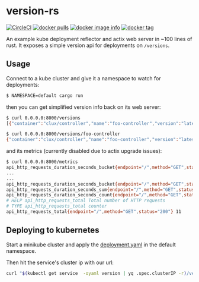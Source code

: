 # version-rs
[![CircleCI](https://circleci.com/gh/clux/version-rs/tree/master.svg?style=shield)](https://circleci.com/gh/clux/version-rs/tree/master)
[![docker pulls](https://img.shields.io/docker/pulls/clux/version.svg)](
https://hub.docker.com/r/clux/version/)
[![docker image info](https://images.microbadger.com/badges/image/clux/version.svg)](http://microbadger.com/images/clux/version)
[![docker tag](https://images.microbadger.com/badges/version/clux/version.svg)](https://hub.docker.com/r/clux/version/tags/)

An example kube deployment reflector and actix web server in ~100 lines of rust. It exposes a simple version api for deployments on `/versions`.

## Usage
Connect to a kube cluster and give it a namespace to watch for deployments:

```sh
$ NAMESPACE=default cargo run
```

then you can get simplified version info back on its web server:

```sh
$ curl 0.0.0.0:8000/versions
[{"container":"clux/controller","name":"foo-controller","version":"latest"},{"container":"alpine","name":"debugger","version":"3.13"}]

$ curl 0.0.0.0:8000/versions/foo-controller
{"container":"clux/controller","name":"foo-controller","version":"latest"}
```

and its metrics (currently disabled due to actix upgrade issues):

```sh
$ curl 0.0.0.0:8000/metrics
api_http_requests_duration_seconds_bucket{endpoint="/",method="GET",status="200",le="0.005"} 11
...
...
api_http_requests_duration_seconds_bucket{endpoint="/",method="GET",status="200",le="+Inf"} 11
api_http_requests_duration_seconds_sum{endpoint="/",method="GET",status="200"} 0.001559851
api_http_requests_duration_seconds_count{endpoint="/",method="GET",status="200"} 11
# HELP api_http_requests_total Total number of HTTP requests
# TYPE api_http_requests_total counter
api_http_requests_total{endpoint="/",method="GET",status="200"} 11
```

## Deploying to kubernetes
Start a minikube cluster and apply the [deployment.yaml](./deployment.yaml) in the default namespace.

Then hit the service's cluster ip with our url:

```sh
curl "$(kubectl get service  -oyaml version | yq .spec.clusterIP -r)/versions/version"
```
